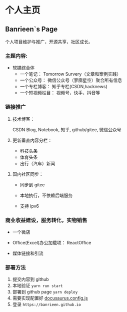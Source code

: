 # 个人主页
## Banrieen`s Page

 个人项目维护与推广，开源共享，社区成长。
  

### 主题内容:

* 软媒综合体
   + 一个笔记：      Tomorrow Survery（文章和案例实践）
   + 一个公众号：    微信公众号（寥廓星空）聚合所有信息
   * 一个专栏博客：   知乎专栏(CSDN,hacknews)
   * 一个短视频栏目： 视频号，快手，抖音等

### 链接推广

1. 技术博客：

   CSDN Blog,  Notebook,  知乎, github/gitee,  微信公众号

2. 更新垂直内容分栏：

   * 科技头条
   * 体育头条
   * 出行（汽车）新闻

3. 国内社区同步：

   * 同步到 gitee 

   * 本地执行，不依赖后端服务

   * 支持 ipv6 

### 商业收益建设，服务转化，实物销售
* 一个微店
* Office(Excel)办公加载项： ReactOffice

* 媒体链接和引流


### 部署方法

1. 提交内容到 github
2. 本地验证 `yarn run start`
3. 部署到 github page `yarn deploy`
4. 需要实现配置好 [docusaurus.config.js](https://docusaurus.org.cn/docs/deployment)
5. 登录 `https://banrieen.github.io`

